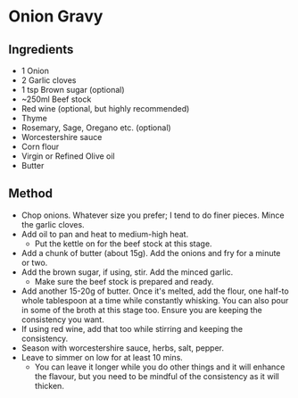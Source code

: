 # Onion Gravy

## Ingredients

- 1 Onion
- 2 Garlic cloves
- 1 tsp Brown sugar (optional)
- ~250ml Beef stock
- Red wine (optional, but highly recommended)
- Thyme
- Rosemary, Sage, Oregano etc. (optional)
- Worcestershire sauce
- Corn flour
- Virgin or Refined Olive oil
- Butter

## Method

- Chop onions. Whatever size you prefer; I tend to do finer pieces. Mince the garlic cloves.
- Add oil to pan and heat to medium-high heat.
  - Put the kettle on for the beef stock at this stage.
- Add a chunk of butter (about 15g). Add the onions and fry for a minute or two.
- Add the brown sugar, if using, stir. Add the minced garlic.
  - Make sure the beef stock is prepared and ready.
- Add another 15-20g of butter. Once it's melted, add the flour, one half-to whole tablespoon at a time while constantly whisking. You can also pour in some of the broth at this stage too. Ensure you are keeping the consistency you want.
- If using red wine, add that too while stirring and keeping the consistency.
- Season with worcestershire sauce, herbs, salt, pepper.
- Leave to simmer on low for at least 10 mins.
  - You can leave it longer while you do other things and it will enhance the flavour, but you need to be mindful of the consistency as it will thicken.
